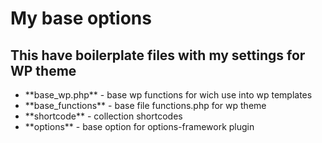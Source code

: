 # My base options

## This have boilerplate files with my settings for WP theme

* \*\*base_wp.php\*\* - base wp functions for wich use into wp templates
* \*\*base_functions\*\* - base file functions.php for wp theme
* \*\*shortcode\*\* - collection shortcodes
* \*\*options\*\* - base option for options-framework plugin